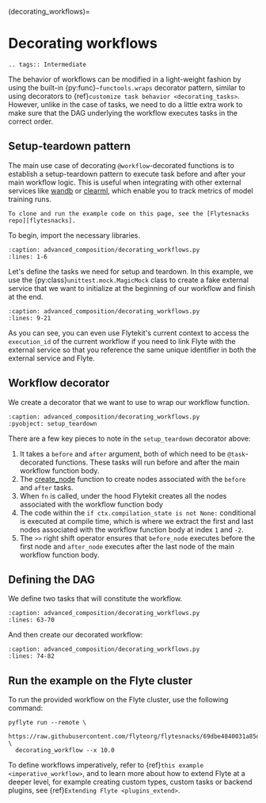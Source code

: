 (decorating_workflows)=

# Decorating workflows

```{eval-rst}
.. tags:: Intermediate
```

The behavior of workflows can be modified in a light-weight fashion by using the built-in {py:func}`~functools.wraps`
decorator pattern, similar to using decorators to
{ref}`customize task behavior <decorating_tasks>`. However, unlike in the case of
tasks, we need to do a little extra work to make sure that the DAG underlying the workflow executes tasks in the correct order.

## Setup-teardown pattern

The main use case of decorating `@workflow`-decorated functions is to establish a setup-teardown pattern to execute task
before and after your main workflow logic. This is useful when integrating with other external services
like [wandb](https://wandb.ai/site) or [clearml](https://clear.ml/), which enable you to track metrics of model training runs.

```{note}
To clone and run the example code on this page, see the [Flytesnacks repo][flytesnacks].
```

To begin, import the necessary libraries.

```{rli} https://raw.githubusercontent.com/flyteorg/flytesnacks/69dbe4840031a85d79d9ded25f80397c6834752d/examples/advanced_composition/advanced_composition/decorating_workflows.py
:caption: advanced_composition/decorating_workflows.py
:lines: 1-6
```

Let's define the tasks we need for setup and teardown. In this example, we use the
{py:class}`unittest.mock.MagicMock` class to create a fake external service that we want to initialize at the
beginning of our workflow and finish at the end.

```{rli} https://raw.githubusercontent.com/flyteorg/flytesnacks/69dbe4840031a85d79d9ded25f80397c6834752d/examples/advanced_composition/advanced_composition/decorating_workflows.py
:caption: advanced_composition/decorating_workflows.py
:lines: 9-21
```

As you can see, you can even use Flytekit's current context to access the `execution_id` of the current workflow
if you need to link Flyte with the external service so that you reference the same unique identifier in both the
external service and Flyte.

## Workflow decorator

We create a decorator that we want to use to wrap our workflow function.

```{rli} https://raw.githubusercontent.com/flyteorg/flytesnacks/69dbe4840031a85d79d9ded25f80397c6834752d/examples/advanced_composition/advanced_composition/decorating_workflows.py
:caption: advanced_composition/decorating_workflows.py
:pyobject: setup_teardown
```

There are a few key pieces to note in the `setup_teardown` decorator above:

1. It takes a `before` and `after` argument, both of which need to be `@task`-decorated functions. These
   tasks will run before and after the main workflow function body.
2. The [create_node](https://github.com/flyteorg/flytekit/blob/9e156bb0cf3d1441c7d1727729e8f9b4bbc3f168/flytekit/core/node_creation.py#L18) function
   to create nodes associated with the `before` and `after` tasks.
3. When `fn` is called, under the hood Flytekit creates all the nodes associated with the workflow function body
4. The code within the `if ctx.compilation_state is not None:` conditional is executed at compile time, which
   is where we extract the first and last nodes associated with the workflow function body at index `1` and `-2`.
5. The `>>` right shift operator ensures that `before_node` executes before the
   first node and `after_node` executes after the last node of the main workflow function body.

## Defining the DAG

We define two tasks that will constitute the workflow.

```{rli} https://raw.githubusercontent.com/flyteorg/flytesnacks/69dbe4840031a85d79d9ded25f80397c6834752d/examples/advanced_composition/advanced_composition/decorating_workflows.py
:caption: advanced_composition/decorating_workflows.py
:lines: 63-70
```

And then create our decorated workflow:

```{rli} https://raw.githubusercontent.com/flyteorg/flytesnacks/69dbe4840031a85d79d9ded25f80397c6834752d/examples/advanced_composition/advanced_composition/decorating_workflows.py
:caption: advanced_composition/decorating_workflows.py
:lines: 74-82
```

## Run the example on the Flyte cluster

To run the provided workflow on the Flyte cluster, use the following command:

```
pyflyte run --remote \
  https://raw.githubusercontent.com/flyteorg/flytesnacks/69dbe4840031a85d79d9ded25f80397c6834752d/examples/advanced_composition/advanced_composition/decorating_workflows.py \
  decorating_workflow --x 10.0
```

To define workflows imperatively, refer to {ref}`this example <imperative_workflow>`,
and to learn more about how to extend Flyte at a deeper level, for example creating custom types, custom tasks or
backend plugins, see {ref}`Extending Flyte <plugins_extend>`.

[flytesnacks]: https://github.com/flyteorg/flytesnacks/tree/master/examples/advanced_composition/
